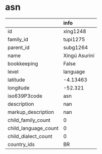 # asn
|                      | info          |
|:---------------------|:--------------|
| id                   | xing1248      |
| family_id            | tupi1275      |
| parent_id            | subg1264      |
| name                 | Xingú Asuriní |
| bookkeeping          | False         |
| level                | language      |
| latitude             | -4.13463      |
| longitude            | -52.321       |
| iso639P3code         | asn           |
| description          | nan           |
| markup_description   | nan           |
| child_family_count   | 0             |
| child_language_count | 0             |
| child_dialect_count  | 0             |
| country_ids          | BR            |